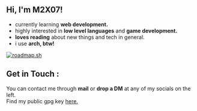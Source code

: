 ## Hi, I'm M2X07!

- currently learning **web development.**
- highly interested in **low level languages** and **game development.**
- **loves reading** about new things and tech in general.
- i use **arch, btw!**


[![roadmap.sh](https://roadmap.sh/card/wide/64bf7b74263b0aea1d9b79da?variant=dark)](https://roadmap.sh)

## Get in Touch :

You can contact me through **mail** or **drop a DM** at any of my socials on the left. \
Find my public gpg key [here.](https://github.com/m2x07/m2x07/raw/main/pub_key.asc)
